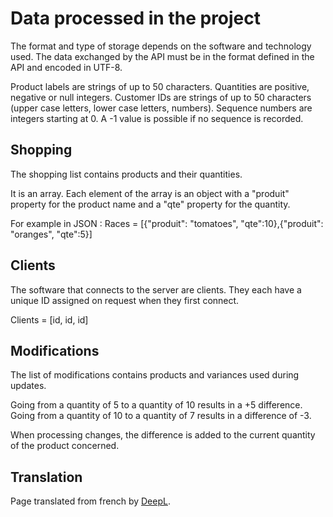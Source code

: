 # Data processed in the project

The format and type of storage depends on the software and technology used. The data exchanged by the API must be in the format defined in the API and encoded in UTF-8.

Product labels are strings of up to 50 characters.
Quantities are positive, negative or null integers.
Customer IDs are strings of up to 50 characters (upper case letters, lower case letters, numbers).
Sequence numbers are integers starting at 0. A -1 value is possible if no sequence is recorded.

## Shopping

The shopping list contains products and their quantities.

It is an array. Each element of the array is an object with a "produit" property for the product name and a "qte" property for the quantity.

For example in JSON :
Races = [{"produit": "tomatoes", "qte":10},{"produit": "oranges", "qte":5}]

## Clients

The software that connects to the server are clients. They each have a unique ID assigned on request when they first connect.

Clients = [id, id, id]

## Modifications

The list of modifications contains products and variances used during updates.

Going from a quantity of 5 to a quantity of 10 results in a +5 difference.
Going from a quantity of 10 to a quantity of 7 results in a difference of -3.

When processing changes, the difference is added to the current quantity of the product concerned.

## Translation 

Page translated from french by [DeepL](https://www.deepl.com/translator).